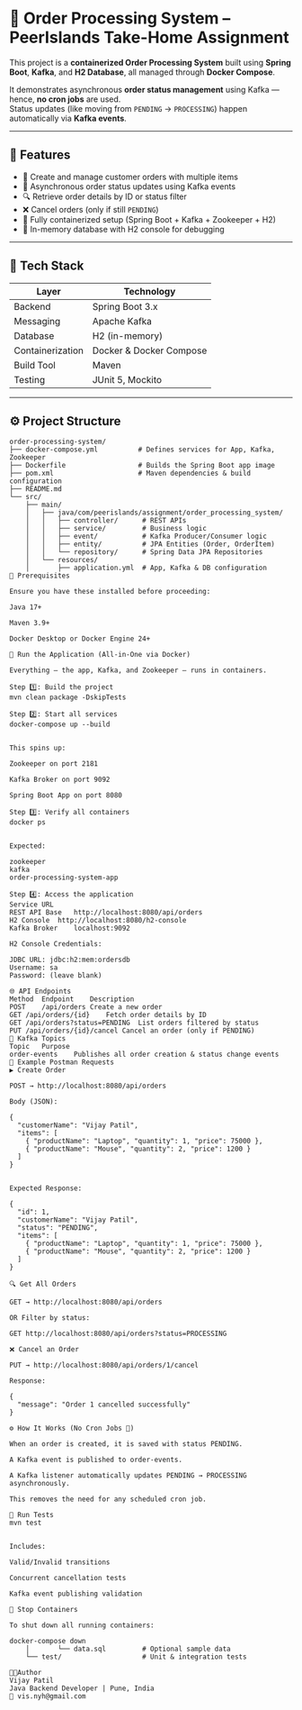 # 🧩 Order Processing System – PeerIslands Take-Home Assignment

This project is a **containerized Order Processing System** built using **Spring Boot**, **Kafka**, and **H2 Database**, all managed through **Docker Compose**.

It demonstrates asynchronous **order status management** using Kafka — hence, **no cron jobs** are used.  
Status updates (like moving from `PENDING` → `PROCESSING`) happen automatically via **Kafka events**.

---

## 🚀 Features

- 🛒 Create and manage customer orders with multiple items  
- 🔄 Asynchronous order status updates using Kafka events  
- 🔍 Retrieve order details by ID or status filter  
- ❌ Cancel orders (only if still `PENDING`)  
- 🧠 Fully containerized setup (Spring Boot + Kafka + Zookeeper + H2)  
- 🧪 In-memory database with H2 console for debugging  

---

## 🧱 Tech Stack

| Layer | Technology |
|--------|-------------|
| Backend | Spring Boot 3.x |
| Messaging | Apache Kafka |
| Database | H2 (in-memory) |
| Containerization | Docker & Docker Compose |
| Build Tool | Maven |
| Testing | JUnit 5, Mockito |

---

## ⚙️ Project Structure

```text
order-processing-system/
├── docker-compose.yml          # Defines services for App, Kafka, Zookeeper
├── Dockerfile                  # Builds the Spring Boot app image
├── pom.xml                     # Maven dependencies & build configuration
├── README.md
└── src/
    ├── main/
    │   ├── java/com/peerislands/assignment/order_processing_system/
    │   │   ├── controller/      # REST APIs
    │   │   ├── service/         # Business logic
    │   │   ├── event/           # Kafka Producer/Consumer logic
    │   │   ├── entity/          # JPA Entities (Order, OrderItem)
    │   │   └── repository/      # Spring Data JPA Repositories
    │   └── resources/
    │       ├── application.yml  # App, Kafka & DB configuration
🧩 Prerequisites

Ensure you have these installed before proceeding:

Java 17+

Maven 3.9+

Docker Desktop or Docker Engine 24+

🐳 Run the Application (All-in-One via Docker)

Everything — the app, Kafka, and Zookeeper — runs in containers.

Step 1️⃣: Build the project
mvn clean package -DskipTests

Step 2️⃣: Start all services
docker-compose up --build


This spins up:

Zookeeper on port 2181

Kafka Broker on port 9092

Spring Boot App on port 8080

Step 3️⃣: Verify all containers
docker ps


Expected:

zookeeper
kafka
order-processing-system-app

Step 4️⃣: Access the application
Service	URL
REST API Base	http://localhost:8080/api/orders
H2 Console	http://localhost:8080/h2-console
Kafka Broker	localhost:9092

H2 Console Credentials:

JDBC URL: jdbc:h2:mem:ordersdb
Username: sa
Password: (leave blank)

🌐 API Endpoints
Method	Endpoint	Description
POST	/api/orders	Create a new order
GET	/api/orders/{id}	Fetch order details by ID
GET	/api/orders?status=PENDING	List orders filtered by status
PUT	/api/orders/{id}/cancel	Cancel an order (only if PENDING)
🧠 Kafka Topics
Topic	Purpose
order-events	Publishes all order creation & status change events
🧪 Example Postman Requests
▶ Create Order

POST → http://localhost:8080/api/orders

Body (JSON):

{
  "customerName": "Vijay Patil",
  "items": [
    { "productName": "Laptop", "quantity": 1, "price": 75000 },
    { "productName": "Mouse", "quantity": 2, "price": 1200 }
  ]
}


Expected Response:

{
  "id": 1,
  "customerName": "Vijay Patil",
  "status": "PENDING",
  "items": [
    { "productName": "Laptop", "quantity": 1, "price": 75000 },
    { "productName": "Mouse", "quantity": 2, "price": 1200 }
  ]
}

🔍 Get All Orders

GET → http://localhost:8080/api/orders

OR Filter by status:

GET http://localhost:8080/api/orders?status=PROCESSING

❌ Cancel an Order

PUT → http://localhost:8080/api/orders/1/cancel

Response:

{
  "message": "Order 1 cancelled successfully"
}

⚙️ How It Works (No Cron Jobs 🚫)

When an order is created, it is saved with status PENDING.

A Kafka event is published to order-events.

A Kafka listener automatically updates PENDING → PROCESSING asynchronously.

This removes the need for any scheduled cron job.

🧪 Run Tests
mvn test


Includes:

Valid/Invalid transitions

Concurrent cancellation tests

Kafka event publishing validation

🧼 Stop Containers

To shut down all running containers:

docker-compose down
    │       └── data.sql         # Optional sample data
    └── test/                    # Unit & integration tests

👨‍💻Author
Vijay Patil
Java Backend Developer | Pune, India
📧 vis.nyh@gmail.com
